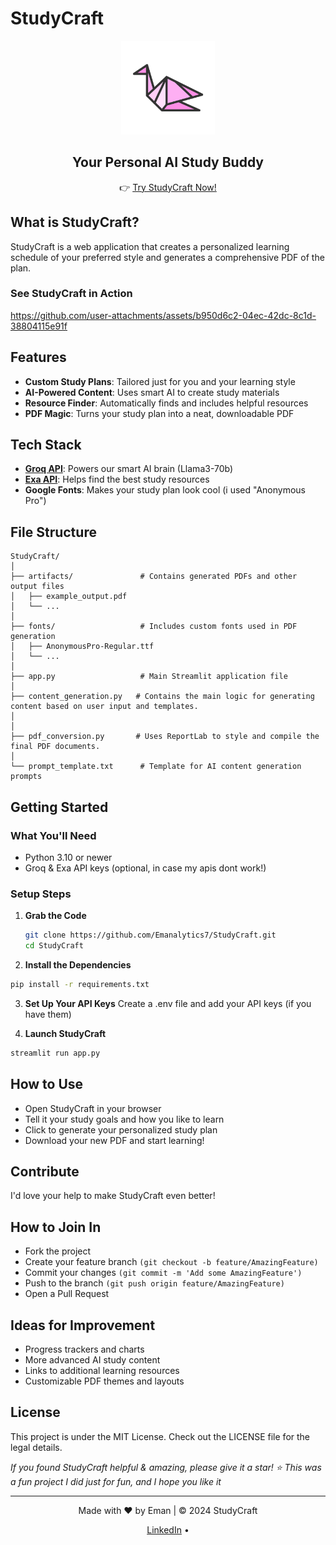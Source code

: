 # StudyCraft

<p align="center">
  <img src="https://github.com/Emanalytics7/StudyCraft/blob/main/artifacts/swan.png" alt="StudyCraft Logo" width="150"/>
</p>

<h2 align="center">Your Personal AI Study Buddy</h2>

<p align="center">
  👉 <a href="https://study-craft.streamlit.app/">Try StudyCraft Now!</a>

## What is StudyCraft?

StudyCraft is a web application that creates a personalized learning schedule of your preferred style and generates a comprehensive PDF of the plan.

### See StudyCraft in Action

https://github.com/user-attachments/assets/b950d6c2-04ec-42dc-8c1d-38804115e91f


## Features

- **Custom Study Plans**: Tailored just for you and your learning style
- **AI-Powered Content**: Uses smart AI to create study materials
- **Resource Finder**: Automatically finds and includes helpful resources
- **PDF Magic**: Turns your study plan into a neat, downloadable PDF

## Tech Stack

- **[Groq API](https://console.groq.com/)**: Powers our smart AI brain (Llama3-70b)
- **[Exa API](https://exa.ai/)**: Helps find the best study resources
- **Google Fonts**: Makes your study plan look cool (i used "Anonymous Pro")

## File Structure 
```plaintext
StudyCraft/
│
├── artifacts/               # Contains generated PDFs and other output files
│   ├── example_output.pdf
│   └── ...
│
├── fonts/                   # Includes custom fonts used in PDF generation
│   ├── AnonymousPro-Regular.ttf
│   └── ...
│  
├── app.py                   # Main Streamlit application file
│                            
├── content_generation.py   # Contains the main logic for generating content based on user input and templates.
│                      
│
├── pdf_conversion.py       # Uses ReportLab to style and compile the final PDF documents.                           
│
└── prompt_template.txt      # Template for AI content generation prompts
```

## Getting Started

### What You'll Need

- Python 3.10 or newer
- Groq & Exa API keys (optional, in case my apis dont work!)

### Setup Steps

1. **Grab the Code**
   ```bash
   git clone https://github.com/Emanalytics7/StudyCraft.git
   cd StudyCraft
   ```
2. **Install the Dependencies**
  ```bash
pip install -r requirements.txt
  ```
3. **Set Up Your API Keys**
   Create a .env file and add your API keys (if you have them)

4. **Launch StudyCraft**
  ```bash
streamlit run app.py
  ```

## How to Use
- Open StudyCraft in your browser
- Tell it your study goals and how you like to learn
- Click to generate your personalized study plan
- Download your new PDF and start learning!

## Contribute
I'd love your help to make StudyCraft even better!

## How to Join In
- Fork the project
- Create your feature branch `(git checkout -b feature/AmazingFeature)`
- Commit your changes `(git commit -m 'Add some AmazingFeature')`
- Push to the branch `(git push origin feature/AmazingFeature)`
- Open a Pull Request

## Ideas for Improvement
- Progress trackers and charts
- More advanced AI study content
- Links to additional learning resources
- Customizable PDF themes and layouts

## License
This project is under the MIT License. Check out the LICENSE file for the legal details.

*If you found StudyCraft helpful & amazing, please give it a star! ⭐
This was a fun project I did just for fun, and I hope you like it* 

---

<p align="center">
  Made with ❤️ by Eman | © 2024 StudyCraft
</p>
<p align="center">
  <a href="https://www.linkedin.com/in/eman-nisar/">LinkedIn</a> •
</p>

